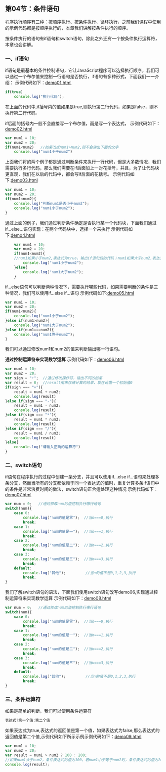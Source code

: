 ## 第04节：条件语句

程序执行顺序有三种：按顺序执行、按条件执行、循环执行，之前我们课程中使用的示例代码都是按顺序执行的，本章我们讲解按条件执行的顺序。

按条件执行的语句有if语句和switch语句，除此之外还有一个按条件执行运算符，本章也会讲解。

### 一、if语句
if语句是最基本的条件控制语句，它让JavaScript程序可以选择执行顺序，我们可以通过一个布尔值来控制一行语句是否执行，if语句有多种形式，下面我们一一介绍：
示例代码如下：[demo01.html](https://github.com/xiaozhoulee/xiaozhou-examples/blob/master/02-JavaScript%E5%85%A5%E9%97%A8/%E7%AC%AC04%E8%8A%82%EF%BC%9A%E6%9D%A1%E4%BB%B6%E8%AF%AD%E5%8F%A5/demo01.html)

``` js
if(true)  
    console.log("执行代码");
```
在上面的代码中,if括号内的值如果是true,则执行第二行代码，如果是false，则不执行第二行代码。

if后面的括号内一般不会直接写一个布尔值，而是写一个表达式，
示例代码如下：[demo02.html](https://github.com/xiaozhoulee/xiaozhou-examples/blob/master/02-JavaScript%E5%85%A5%E9%97%A8/%E7%AC%AC04%E8%8A%82%EF%BC%9A%E6%9D%A1%E4%BB%B6%E8%AF%AD%E5%8F%A5/demo02.html)

``` js
var num1 = 10;
var num2 = 20;
if(num1<num2)   //如果改成num1>num2,则不会输出下面的文字
    console.log("num1小于num2")
```

上面我们将的两个例子都是通过判断条件来执行一行代码，但是大多数情况，我们需要执行多行代码，那么我们需要在if后面加上一对花括号，并且，为了让代码块更直观，我们在以后的代码中，都会写if后面的花括号。
示例代码如下:[demo03.html](https://github.com/xiaozhoulee/xiaozhou-examples/blob/master/02-JavaScript%E5%85%A5%E9%97%A8/%E7%AC%AC04%E8%8A%82%EF%BC%9A%E6%9D%A1%E4%BB%B6%E8%AF%AD%E5%8F%A5/demo03.html)

``` js
var num1 = 10;
var num2 = 20;
if(num1<num2){
    console.log("判断num1是否小于num2");
    console.log("num1小于num2");
} 
```

通过上面的例子，我们通过判断条件确定是否执行某一个代码块，下面我们通过if...else...语句实现：在两个代码块中，选择一个来执行
示例代码如下:[demo4.html](https://github.com/xiaozhoulee/xiaozhou-examples/blob/master/02-JavaScript%E5%85%A5%E9%97%A8/%E7%AC%AC04%E8%8A%82%EF%BC%9A%E6%9D%A1%E4%BB%B6%E8%AF%AD%E5%8F%A5/demo04.html)

``` js
    var num1 = 10;
    var num2 = 20;
    if(num1<num2){      
    //num1如果小于num2,表达式为true，输出if语句后的代码；num1如果大于num2,表达式为false,输出else语句后的内容
        console.log("num1小于num2");
    }else{
        console.log("num1大于num2");
    }
```

if...else语句可以判断两种情况下，需要执行哪些代码，如果需要判断的条件是三种情况，我们可以使用if...else if...语句
示例代码如下:[demo05.html](https://github.com/xiaozhoulee/xiaozhou-examples/blob/master/02-JavaScript%E5%85%A5%E9%97%A8/%E7%AC%AC04%E8%8A%82%EF%BC%9A%E6%9D%A1%E4%BB%B6%E8%AF%AD%E5%8F%A5/demo05.html)

``` js
var num1 = 10;
var num2 = 20;
if(num1<num2){
    console.log("num1小于num2");
}else if(num1>num2){
    console.log("num1大于num2");
}else if(num1===num2){
    console.log("num1等于num2");
}
```

我们可以通过修改num1和num2的值来判断输出哪一行语句。

**通过控制运算符来实现数学运算**
示例代码如下：[demo06.html](https://github.com/xiaozhoulee/xiaozhou-examples/blob/master/02-JavaScript%E5%85%A5%E9%97%A8/%E7%AC%AC04%E8%8A%82%EF%BC%9A%E6%9D%A1%E4%BB%B6%E8%AF%AD%E5%8F%A5/demo06.html)

``` js
var num1 = 10;
var num2 = 20;
var sign = "+";  //通过修改操作符，输出不同的结果
var result = 0;  //result用来存储计算的结果，现在设置一个初始值0
if(sign === "+"){
    result = num1 + num2;
    console.log(result)
}else if(sign === "-"){
    result = num1 - num2;
    console.log(result)
}else if(sign === "*"){
    result = num1 * num2;
    console.log(result)
}else if(sign === "/"){
    result = num1 / num2;
    console.log(result)
}else{
    console.log("请输入正确的运算符")
}
```

### 二、switch语句

if语句在程序执行的过程中创建一条分支，并且可以使用if...else if...语句来处理多条分支，然而当所有的分支都依赖于同一个表达式的值时，重复计算多条if语句中的条件是非常浪费时间的做法，switch语句正合适处理这种情况
示例代码如下：[demo07.html](https://github.com/xiaozhoulee/xiaozhou-examples/blob/master/02-JavaScript%E5%85%A5%E9%97%A8/%E7%AC%AC04%E8%8A%82%EF%BC%9A%E6%9D%A1%E4%BB%B6%E8%AF%AD%E5%8F%A5/demo07.html)

```js
var num = 0;   //通过修改num的值控制执行哪行语句
switch(num){
    case 0:
        console.log("num的值是零");  //当n===0,执行
        break;
    case 1:
        console.log("num的值是一");  //当n===1,执行
        break;
    case 2:
        console.log("num的值是二");  //当n===2,执行
        break;
    case 3:
        console.log("num的值是三");  //当n===3,执行
        break;
    default:                         
        console.log("其他");         //当n的值不是0,1,2,3,执行
        break;
}
```

我们了解switch语句的语法，下面我们使用switch语句改写demo06,实现通过控制运算符来实现数学运算
示例代码如下：[demo08.html](https://github.com/xiaozhoulee/xiaozhou-examples/blob/master/02-JavaScript%E5%85%A5%E9%97%A8/%E7%AC%AC04%E8%8A%82%EF%BC%9A%E6%9D%A1%E4%BB%B6%E8%AF%AD%E5%8F%A5/demo08.html)

``` js
var num = 0;   //通过修改num的值控制执行哪行语句
switch(num){
    case 0:
        console.log("num的值是零");  //当n===0,执行
        break;
    case 1:
        console.log("num的值是一");  //当n===1,执行
        break;
    case 2:
        console.log("num的值是二");  //当n===2,执行
        break;
    case 3:
        console.log("num的值是三");  //当n===3,执行
        break;
    default:                         
        console.log("其他");         //当n的值不是0,1,2,3,执行
        break;
}
```


### 三、条件运算符
如果是简单的判断，我们可以使用条件运算符

``` js
表达式?第一个值:第二个值
```

如果表达式为true,表达式的返回值是第一个值，如果表达式为false,那么表达式的返回值是第二个值,示例代码如下所示示例示例代码如下：[demo09.html](https://github.com/xiaozhoulee/xiaozhou-examples/blob/master/02-JavaScript%E5%85%A5%E9%97%A8/%E7%AC%AC04%E8%8A%82%EF%BC%9A%E6%9D%A1%E4%BB%B6%E8%AF%AD%E5%8F%A5/demo09.html)

``` js
var num1 = 10;
var num2 = 20;
var result = num1 > num2 ? 100 : 200;
//如果num1大于num2，条件表达式的值为100，若num1小于等于num2时，条件表达式的值为200；
console.log(result);
```


